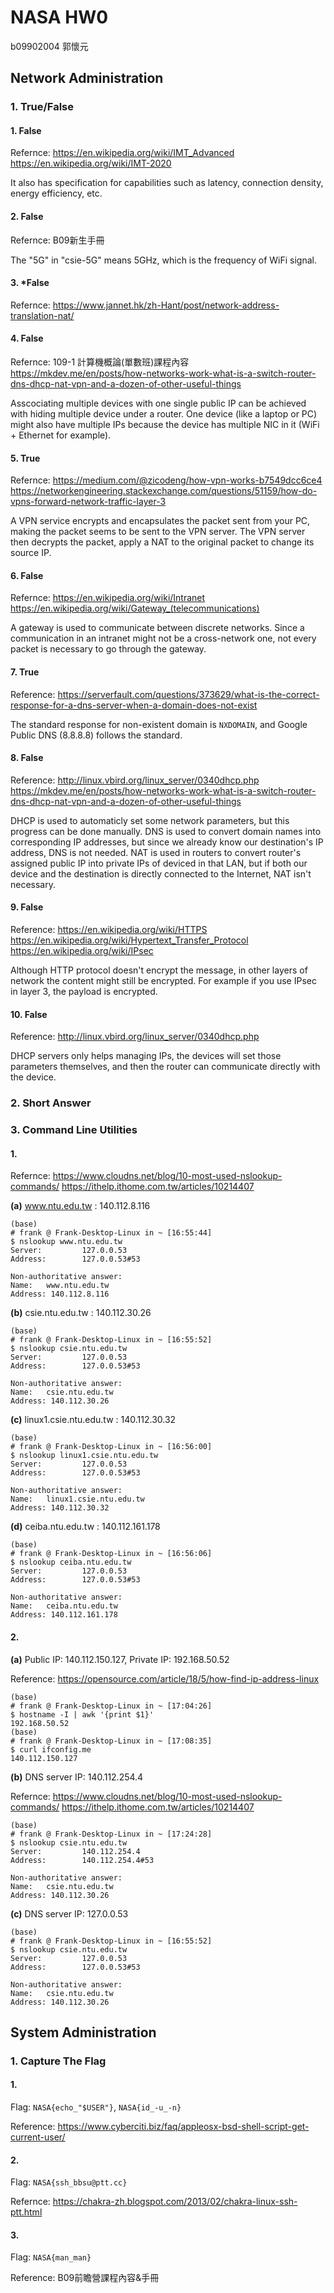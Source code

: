 # NASA HW0

b09902004 郭懷元

##  Network Administration

### 1. True/False

#### 1. False

Refernce: https://en.wikipedia.org/wiki/IMT_Advanced https://en.wikipedia.org/wiki/IMT-2020

It also has specification for capabilities such as latency, connection density, energy efficiency, etc. 


#### 2. False

Refernce: B09新生手冊

The "5G" in "csie-5G" means 5GHz, which is the frequency of WiFi signal.

#### 3. *False

Refernce: https://www.jannet.hk/zh-Hant/post/network-address-translation-nat/

#### 4. False

Refernce: 109-1 計算機概論(單數班)課程內容 https://mkdev.me/en/posts/how-networks-work-what-is-a-switch-router-dns-dhcp-nat-vpn-and-a-dozen-of-other-useful-things

Asscociating multiple devices with one single public IP can be achieved with hiding multiple device under a router. One device (like a laptop or PC) might also have multiple IPs because the device has multiple NIC in it (WiFi + Ethernet for example).

#### 5. True

Refernce: https://medium.com/@zicodeng/how-vpn-works-b7549dcc6ce4 https://networkengineering.stackexchange.com/questions/51159/how-do-vpns-forward-network-traffic-layer-3

A VPN service encrypts and encapsulates the packet sent from your PC, making the packet seems to be sent to the VPN server. The VPN server then decrypts the packet, apply a NAT to the original packet to change its source IP.

#### 6. False

Refernce: https://en.wikipedia.org/wiki/Intranet https://en.wikipedia.org/wiki/Gateway_(telecommunications)

A gateway is used to communicate between discrete networks. Since a communication in an intranet might not be a cross-network one, not every packet is necessary to go through the gateway.

#### 7. True

Reference: https://serverfault.com/questions/373629/what-is-the-correct-response-for-a-dns-server-when-a-domain-does-not-exist

The standard response for non-existent domain is `NXDOMAIN`, and Google Public DNS (8.8.8.8) follows the standard.

#### 8. False

Reference: http://linux.vbird.org/linux_server/0340dhcp.php https://mkdev.me/en/posts/how-networks-work-what-is-a-switch-router-dns-dhcp-nat-vpn-and-a-dozen-of-other-useful-things

DHCP is used to automaticly set some network parameters, but this progress can be done manually. DNS is used to convert domain names into corresponding IP addresses, but since we already know our destination's IP address, DNS is not needed. NAT is used in routers to convert router's assigned public IP into private IPs of deviced in that LAN, but if both our device and the destination is directly connected to the Internet, NAT isn't necessary.

#### 9. False

Reference: https://en.wikipedia.org/wiki/HTTPS https://en.wikipedia.org/wiki/Hypertext_Transfer_Protocol https://en.wikipedia.org/wiki/IPsec

Although HTTP protocol doesn't encrypt the message, in other layers of network the content might still be encrypted. For example if you use IPsec in layer 3, the payload is encrypted.

 #### 10. False

Reference: http://linux.vbird.org/linux_server/0340dhcp.php

DHCP servers only helps managing IPs, the devices will set those parameters themselves, and then the router can communicate directly with the device.

### 2. Short Answer



### 3. Command Line Utilities

#### 1.

Refernce: https://www.cloudns.net/blog/10-most-used-nslookup-commands/ https://ithelp.ithome.com.tw/articles/10214407

**(a)** www.ntu.edu.tw : 140.112.8.116

```
(base) 
# frank @ Frank-Desktop-Linux in ~ [16:55:44] 
$ nslookup www.ntu.edu.tw
Server:         127.0.0.53
Address:        127.0.0.53#53

Non-authoritative answer:
Name:   www.ntu.edu.tw
Address: 140.112.8.116
```

**(b)** csie.ntu.edu.tw : 140.112.30.26

```
(base) 
# frank @ Frank-Desktop-Linux in ~ [16:55:52] 
$ nslookup csie.ntu.edu.tw
Server:         127.0.0.53
Address:        127.0.0.53#53

Non-authoritative answer:
Name:   csie.ntu.edu.tw
Address: 140.112.30.26
```

**(c)** linux1.csie.ntu.edu.tw : 140.112.30.32


```
(base) 
# frank @ Frank-Desktop-Linux in ~ [16:56:00] 
$ nslookup linux1.csie.ntu.edu.tw
Server:         127.0.0.53
Address:        127.0.0.53#53

Non-authoritative answer:
Name:   linux1.csie.ntu.edu.tw
Address: 140.112.30.32
```

**(d)** ceiba.ntu.edu.tw : 140.112.161.178

```
(base) 
# frank @ Frank-Desktop-Linux in ~ [16:56:06] 
$ nslookup ceiba.ntu.edu.tw
Server:         127.0.0.53
Address:        127.0.0.53#53

Non-authoritative answer:
Name:   ceiba.ntu.edu.tw
Address: 140.112.161.178
```

#### 2.

**(a)** Public IP: 140.112.150.127, Private IP: 192.168.50.52

Reference: https://opensource.com/article/18/5/how-find-ip-address-linux

```
(base) 
# frank @ Frank-Desktop-Linux in ~ [17:04:26] 
$ hostname -I | awk '{print $1}'
192.168.50.52
(base) 
# frank @ Frank-Desktop-Linux in ~ [17:08:35] 
$ curl ifconfig.me
140.112.150.127
```

**(b)** DNS server IP: 140.112.254.4

Refernce: https://www.cloudns.net/blog/10-most-used-nslookup-commands/ https://ithelp.ithome.com.tw/articles/10214407

```
(base) 
# frank @ Frank-Desktop-Linux in ~ [17:24:28] 
$ nslookup csie.ntu.edu.tw
Server:         140.112.254.4
Address:        140.112.254.4#53

Non-authoritative answer:
Name:   csie.ntu.edu.tw
Address: 140.112.30.26
```

**(c)** DNS server IP: 127.0.0.53

```
(base) 
# frank @ Frank-Desktop-Linux in ~ [16:55:52] 
$ nslookup csie.ntu.edu.tw
Server:         127.0.0.53
Address:        127.0.0.53#53

Non-authoritative answer:
Name:   csie.ntu.edu.tw
Address: 140.112.30.26
```



## System Administration

### 1. Capture The Flag

#### 1.

Flag: `NASA{echo_"$USER"}`, `NASA{id_-u_-n}`

Reference: https://www.cyberciti.biz/faq/appleosx-bsd-shell-script-get-current-user/

#### 2.

Flag: `NASA{ssh_bbsu@ptt.cc}`

Refernce: https://chakra-zh.blogspot.com/2013/02/chakra-linux-ssh-ptt.html

#### 3.

Flag: `NASA{man_man}`

Reference: B09前瞻營課程內容&手冊